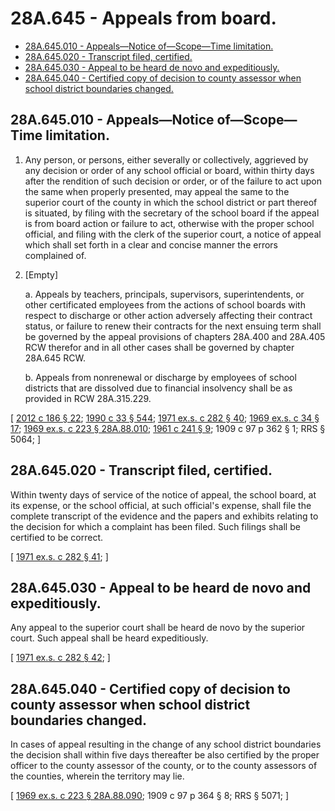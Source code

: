 # 28A.645 - Appeals from board.
* [28A.645.010 - Appeals—Notice of—Scope—Time limitation.](#28a645010---appealsnotice-ofscopetime-limitation)
* [28A.645.020 - Transcript filed, certified.](#28a645020---transcript-filed-certified)
* [28A.645.030 - Appeal to be heard de novo and expeditiously.](#28a645030---appeal-to-be-heard-de-novo-and-expeditiously)
* [28A.645.040 - Certified copy of decision to county assessor when school district boundaries changed.](#28a645040---certified-copy-of-decision-to-county-assessor-when-school-district-boundaries-changed)
## 28A.645.010 - Appeals—Notice of—Scope—Time limitation.
1. Any person, or persons, either severally or collectively, aggrieved by any decision or order of any school official or board, within thirty days after the rendition of such decision or order, or of the failure to act upon the same when properly presented, may appeal the same to the superior court of the county in which the school district or part thereof is situated, by filing with the secretary of the school board if the appeal is from board action or failure to act, otherwise with the proper school official, and filing with the clerk of the superior court, a notice of appeal which shall set forth in a clear and concise manner the errors complained of.

2. [Empty]

    a.  Appeals by teachers, principals, supervisors, superintendents, or other certificated employees from the actions of school boards with respect to discharge or other action adversely affecting their contract status, or failure to renew their contracts for the next ensuing term shall be governed by the appeal provisions of chapters 28A.400 and 28A.405 RCW therefor and in all other cases shall be governed by chapter 28A.645 RCW.

    b.  Appeals from nonrenewal or discharge by employees of school districts that are dissolved due to financial insolvency shall be as provided in RCW 28A.315.229.

\[ [2012 c 186 § 22](http://lawfilesext.leg.wa.gov/biennium/2011-12/Pdf/Bills/Session%20Laws/House/2617-S.SL.pdf?cite=2012%20c%20186%20§%2022); [1990 c 33 § 544](http://leg.wa.gov/CodeReviser/documents/sessionlaw/1990c33.pdf?cite=1990%20c%2033%20§%20544); [1971 ex.s. c 282 § 40](http://leg.wa.gov/CodeReviser/documents/sessionlaw/1971ex1c282.pdf?cite=1971%20ex.s.%20c%20282%20§%2040); [1969 ex.s. c 34 § 17](http://leg.wa.gov/CodeReviser/documents/sessionlaw/1969ex1c34.pdf?cite=1969%20ex.s.%20c%2034%20§%2017); [1969 ex.s. c 223 § 28A.88.010](http://leg.wa.gov/CodeReviser/documents/sessionlaw/1969ex1c223.pdf?cite=1969%20ex.s.%20c%20223%20§%2028A.88.010); [1961 c 241 § 9](http://leg.wa.gov/CodeReviser/documents/sessionlaw/1961c241.pdf?cite=1961%20c%20241%20§%209); 1909 c 97 p 362 § 1; RRS § 5064; \]

## 28A.645.020 - Transcript filed, certified.
Within twenty days of service of the notice of appeal, the school board, at its expense, or the school official, at such official's expense, shall file the complete transcript of the evidence and the papers and exhibits relating to the decision for which a complaint has been filed. Such filings shall be certified to be correct.

\[ [1971 ex.s. c 282 § 41](http://leg.wa.gov/CodeReviser/documents/sessionlaw/1971ex1c282.pdf?cite=1971%20ex.s.%20c%20282%20§%2041); \]

## 28A.645.030 - Appeal to be heard de novo and expeditiously.
Any appeal to the superior court shall be heard de novo by the superior court. Such appeal shall be heard expeditiously.

\[ [1971 ex.s. c 282 § 42](http://leg.wa.gov/CodeReviser/documents/sessionlaw/1971ex1c282.pdf?cite=1971%20ex.s.%20c%20282%20§%2042); \]

## 28A.645.040 - Certified copy of decision to county assessor when school district boundaries changed.
In cases of appeal resulting in the change of any school district boundaries the decision shall within five days thereafter be also certified by the proper officer to the county assessor of the county, or to the county assessors of the counties, wherein the territory may lie.

\[ [1969 ex.s. c 223 § 28A.88.090](http://leg.wa.gov/CodeReviser/documents/sessionlaw/1969ex1c223.pdf?cite=1969%20ex.s.%20c%20223%20§%2028A.88.090); 1909 c 97 p 364 § 8; RRS § 5071; \]

